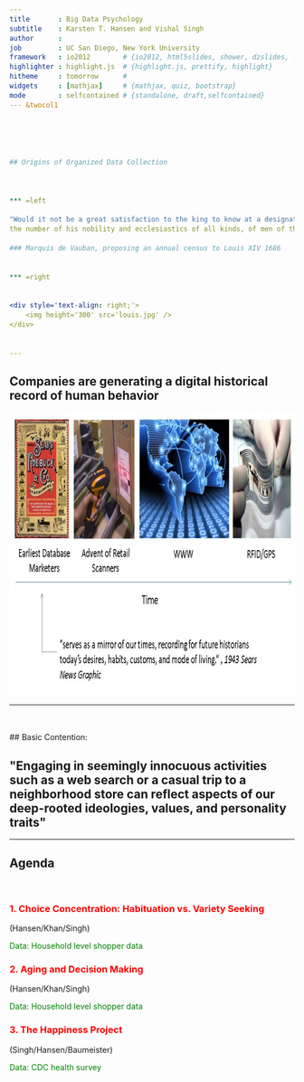 ```yaml
---
title       : Big Data Psychology
subtitle    : Karsten T. Hansen and Vishal Singh
author      : 
job         : UC San Diego, New York University 
framework   : io2012        # {io2012, html5slides, shower, dzslides, ...}
highlighter : highlight.js  # {highlight.js, prettify, highlight}
hitheme     : tomorrow      # 
widgets     : [mathjax]     # {mathjax, quiz, bootstrap}
mode        : selfcontained # {standalone, draft,selfcontained}
--- &twocol1





## Origins of Organized Data Collection



*** =left

"Would it not be a great satisfaction to the king to know at a designated moment every year the number of his subjects, in <font color="red">total</font> and by <font color="red">region</font>, with all the <font color="red">resources</font>, <font color="red">wealth</font> & <font color="red">poverty</font> of each place;
the number of his nobility and ecclesiastics of all kinds, of men of the robe, of <font color="red">Catholics</font> and of those of the other <font color="red">religion</font>, all separated according to the place of their <font color="red">residence?</font> Would it not be a useful and necessary pleasure for him to be able, in his own office, to <font color="red">review in an hour's time</font> the present and past condition of a great realm of which he is the head, and be able himself to know with certitude in what consists his grandeur, his wealth, and his strengths?"

### Marquis de Vauban, proposing an annual census to Louis XIV 1686


*** =right


<div style='text-align: right;'>
    <img height='300' src='louis.jpg' /> 
</div>


---
```


## Companies are generating a digital historical record of human behavior 

<div style='text-align: center;'>
    <img height='500' src='intro.jpg' /> 
</div>

--- 


<br/>
<br/>
## Basic Contention: 

<br/>

## "Engaging in seemingly innocuous activities such as a web search or a casual trip to a neighborhood store can reflect aspects of our deep-rooted ideologies, values, and personality traits"


---

## Agenda 

<br/>

### <font color="red"> 1. Choice Concentration: Habituation vs. Variety Seeking </font> 
(Hansen/Khan/Singh)

<font color="green"> Data: Household level shopper data </font> 
<br/>


### <font color="red"> 2. Aging and Decision Making </font> 
(Hansen/Khan/Singh)

<font color="green"> Data: Household level shopper data  </font> 
<br/>
 
### <font color="red"> 3. The Happiness Project </font> 
(Singh/Hansen/Baumeister)

<font color="green"> Data: CDC health survey </font> 


